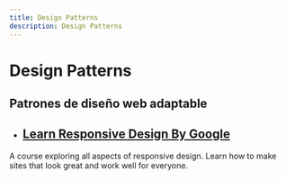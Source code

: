 ```yaml
---
title: Design Patterns
description: Design Patterns
---
```


# Design Patterns 

## Patrones de diseño web adaptable

- ## [Learn Responsive Design By Google](https://web.dev/learn/design/)
A course exploring all aspects of responsive design. Learn how to make sites that look great and work well for everyone.